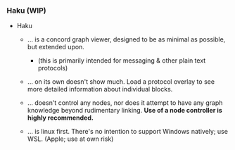 
### Haku (WIP)
- Haku 
  - ... is a concord graph viewer, designed to be as minimal as possible, but extended upon.
    - (this is primarily intended for messaging & other plain text protocols)

  - ... on its own doesn't show much. Load a protocol overlay to see more detailed information about individual blocks.

  - ... doesn't control any nodes, nor does it attempt to have any graph knowledge beyond rudimentary linking. **Use of a node controller is highly recommended.**
  - ... is linux first. There's no intention to support Windows natively; use WSL. (Apple; use at own risk)
